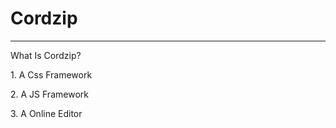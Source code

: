 # Cordzip
<hr>
<p>What Is Cordzip?</p>

<p>1. A Css Framework</p>
<p>2. A JS Framework</p>
<p>3. A Online Editor</p>
